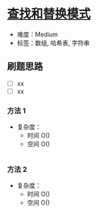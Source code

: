 # [查找和替换模式](https://leetcode-cn.com/problems/find-and-replace-pattern/)

- 难度：Medium
- 标签：数组, 哈希表, 字符串

## 刷题思路

- [ ] xx
- [ ] xx

### 方法 1

- 复杂度：
    - 时间 O()
    - 空间 O()

``` js

```

### 方法 2

- 复杂度：
    - 时间 O()
    - 空间 O()

``` js

```
